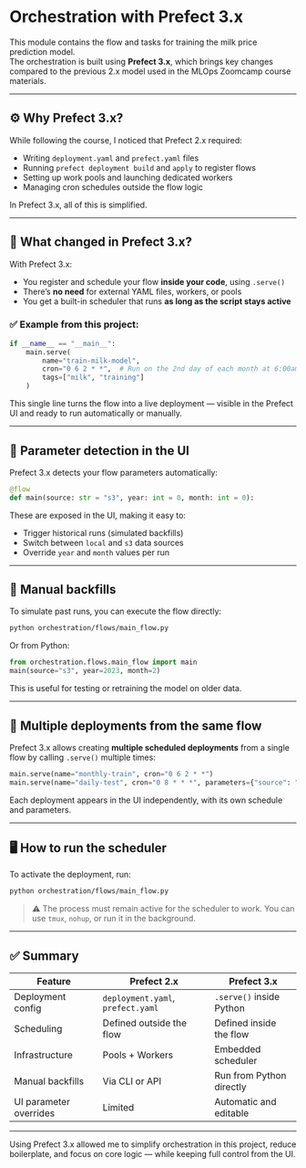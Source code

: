 # Orchestration with Prefect 3.x

This module contains the flow and tasks for training the milk price prediction model.  
The orchestration is built using **Prefect 3.x**, which brings key changes compared to the previous 2.x model used in the MLOps Zoomcamp course materials.

---

## ⚙️ Why Prefect 3.x?

While following the course, I noticed that Prefect 2.x required:

- Writing `deployment.yaml` and `prefect.yaml` files
- Running `prefect deployment build` and `apply` to register flows
- Setting up work pools and launching dedicated workers
- Managing cron schedules outside the flow logic

In Prefect 3.x, all of this is simplified.

---

## 🚀 What changed in Prefect 3.x?

With Prefect 3.x:

- You register and schedule your flow **inside your code**, using `.serve()`
- There’s **no need** for external YAML files, workers, or pools
- You get a built-in scheduler that runs **as long as the script stays active**

### ✅ Example from this project:

```python
if __name__ == "__main__":
    main.serve(
        name="train-milk-model",
        cron="0 6 2 * *",  # Run on the 2nd day of each month at 6:00am
        tags=["milk", "training"]
    )
```

This single line turns the flow into a live deployment — visible in the Prefect UI and ready to run automatically or manually.

---

## 🧠 Parameter detection in the UI

Prefect 3.x detects your flow parameters automatically:

```python
@flow
def main(source: str = "s3", year: int = 0, month: int = 0):
```

These are exposed in the UI, making it easy to:

* Trigger historical runs (simulated backfills)
* Switch between `local` and `s3` data sources
* Override `year` and `month` values per run

---

## 🧪 Manual backfills

To simulate past runs, you can execute the flow directly:

```bash
python orchestration/flows/main_flow.py
```

Or from Python:

```python
from orchestration.flows.main_flow import main
main(source="s3", year=2023, month=2)
```

This is useful for testing or retraining the model on older data.

---

## 🔁 Multiple deployments from the same flow

Prefect 3.x allows creating **multiple scheduled deployments** from a single flow by calling `.serve()` multiple times:

```python
main.serve(name="monthly-train", cron="0 6 2 * *")
main.serve(name="daily-test", cron="0 8 * * *", parameters={"source": "local"})
```

Each deployment appears in the UI independently, with its own schedule and parameters.

---

## 🖥️ How to run the scheduler

To activate the deployment, run:

```bash
python orchestration/flows/main_flow.py
```

> ⚠️ The process must remain active for the scheduler to work.
> You can use `tmux`, `nohup`, or run it in the background.

---

## ✅ Summary

| Feature                | Prefect 2.x                       | Prefect 3.x              |
| ---------------------- | --------------------------------- | ------------------------ |
| Deployment config      | `deployment.yaml`, `prefect.yaml` | `.serve()` inside Python |
| Scheduling             | Defined outside the flow          | Defined inside the flow  |
| Infrastructure         | Pools + Workers                   | Embedded scheduler       |
| Manual backfills       | Via CLI or API                    | Run from Python directly |
| UI parameter overrides | Limited                           | Automatic and editable   |

---

Using Prefect 3.x allowed me to simplify orchestration in this project, reduce boilerplate, and focus on core logic — while keeping full control from the UI.